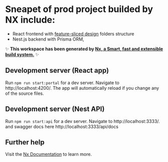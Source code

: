 # Sneapet of prod project builded by NX include:
 - React frontend with [feature-sliced design](https://feature-sliced.design/docs/get-started/overview) folders structure
 - Nest.js backend with Prisma ORM, 

✨ **This workspace has been generated by [Nx, a Smart, fast and extensible build system.](https://nx.dev)** ✨

## Development server (React app)

Run `npm run start:portal` for a dev server. Navigate to http://localhost:4200/. The app will automatically reload if you change any of the source files.

## Development server (Nest API)

Run `npm run start:api` for a dev server. Navigate to http://localhost:3333/. and swagger docs here http://localhost:3333/api/docs


## Further help

Visit the [Nx Documentation](https://nx.dev) to learn more.
